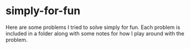 # simply-for-fun
Here are some problems I tried to solve simply for fun. 
Each problem is included in a folder along with some notes for how I play around with the problem. 
